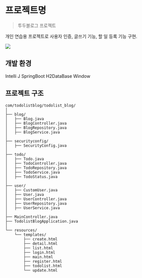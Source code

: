 # 프로젝트명
> 투두블로그 프로젝트

개인 연습용 프로젝트로 사용자 인증, 글쓰기 기능, 할 일 등록 기능 구현.

![](../header.png)

## 개발 환경

Intelli J 
SpringBoot
H2DataBase
Window

## 프로젝트 구조

```
com/todolistblog/todolist_blog/
│
├── blog/
│   ├── Blog.java
│   ├── BlogController.java
│   ├── BlogRepository.java
│   ├── BlogService.java
│
├── securityconfig/
│   ├── SecurityConfig.java
│
├── todo/
│   ├── Todo.java
│   ├── TodoController.java
│   ├── TodoRepository.java
│   ├── TodoService.java
│   ├── TodoStatus.java
│
├── user/
│   ├── CustomUser.java
│   ├── User.java
│   ├── UserController.java
│   ├── UserRepository.java
│   ├── UserService.java
│
├── MainController.java
├── TodolistBlogApplication.java
│
└── resources/
    └── templates/
        ├── create.html
        ├── detail.html
        ├── list.html
        ├── login.html
        ├── main.html
        ├── register.html
        ├── todolist.html
        └── update.html

```
